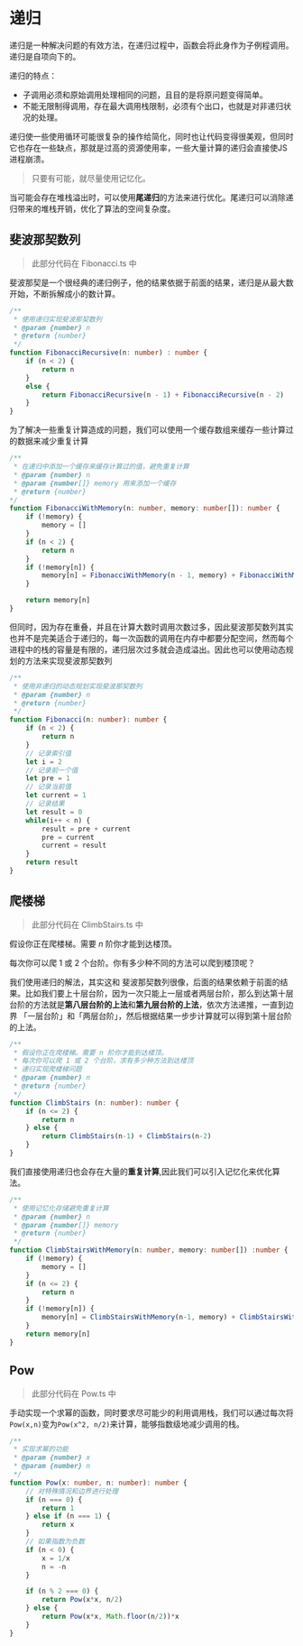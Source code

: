 # 递归

递归是一种解决问题的有效方法，在递归过程中，函数会将此身作为子例程调用。递归是自项向下的。

递归的特点：

- 子调用必须和原始调用处理相同的问题，且目的是将原问题变得简单。
- 不能无限制得调用，存在最大调用栈限制，必须有个出口，也就是对非递归状况的处理。

递归使一些使用循环可能很复杂的操作给简化，同时也让代码变得很美观，但同时它也存在一些缺点，那就是过高的资源使用率，一些大量计算的递归会直接使JS进程崩溃。

> 只要有可能，就尽量使用记忆化。

当可能会存在堆栈溢出时，可以使用**尾递归**的方法来进行优化。尾递归可以消除递归带来的堆栈开销，优化了算法的空间复杂度。

## 斐波那契数列

> 此部分代码在 Fibonacci.ts 中

斐波那契是一个很经典的递归例子，他的结果依据于前面的结果，递归是从最大数开始，不断拆解成小的数计算。

```typescript
/**
 * 使用递归实现斐波那契数列
 * @param {number} n 
 * @return {number}
 */
function FibonacciRecursive(n: number) : number {
    if (n < 2) {
        return n
    }
    else {
        return FibonacciRecursive(n - 1) + FibonacciRecursive(n - 2)
    }
}
```

为了解决一些重复计算造成的问题，我们可以使用一个缓存数组来缓存一些计算过的数据来减少重复计算

```typescript
/** 
 * 在递归中添加一个缓存来缓存计算过的值，避免重复计算
 * @param {number} n
 * @param {number[]} memory 用来添加一个缓存
 * @return {number}
*/
function FibonacciWithMemory(n: number, memory: number[]): number {
    if (!memory) {
        memory = []
    }
    if (n < 2) {
        return n
    }
    if (!memory[n]) {
        memory[n] = FibonacciWithMemory(n - 1, memory) + FibonacciWithMemory(n - 2, memory)
    }

    return memory[n]
}
```

但同时，因为存在重叠，并且在计算大数时调用次数过多，因此斐波那契数列其实也并不是完美适合于递归的，每一次函数的调用在内存中都要分配空间，然而每个进程中的栈的容量是有限的，递归层次过多就会造成溢出。因此也可以使用动态规划的方法来实现斐波那契数列

```typescript
/**
 * 使用非递归的动态规划实现斐波那契数列
 * @param {number} n 
 * @return {number}
 */
function Fibonacci(n: number): number {
    if (n < 2) {
        return n
    }
    // 记录索引值
    let i = 2
    // 记录前一个值
    let pre = 1
    // 记录当前值
    let current = 1
    // 记录结果
    let result = 0
    while(i++ < n) {
        result = pre + current
        pre = current
        current = result
    }
    return result
}
```

## 爬楼梯

> 此部分代码在 ClimbStairs.ts 中

假设你正在爬楼梯。需要 *n* 阶你才能到达楼顶。

每次你可以爬 1 或 2 个台阶。你有多少种不同的方法可以爬到楼顶呢？

我们使用递归的解法，其实这和 斐波那契数列很像，后面的结果依赖于前面的结果。比如我们要上十层台阶，因为一次只能上一层或者两层台阶，那么到达第十层台阶的方法就是**第八层台阶的上法**和**第九层台阶的上法**，依次方法递推，一直到边界 「一层台阶」和「两层台阶」，然后根据结果一步步计算就可以得到第十层台阶的上法。

```typescript
/**
 * 假设你正在爬楼梯。需要 n 阶你才能到达楼顶。
 * 每次你可以爬 1 或 2 个台阶，求有多少种方法到达楼顶
 * 递归实现爬楼梯问题
 * @param {number} n 
 * @return {number}
 */
function ClimbStairs (n: number): number {
    if (n <= 2) {
        return n
    } else {
        return ClimbStairs(n-1) + ClimbStairs(n-2)
    }
}
```

我们直接使用递归也会存在大量的**重复计算**,因此我们可以引入记忆化来优化算法。

```typescript
/**
 * 使用记忆化存储避免重复计算
 * @param {number} n
 * @param {number[]} memory
 * @return {number}
 */
function ClimbStairsWithMemory(n: number, memory: number[]) :number {
    if (!memory) {
        memory = []
    }
    if (n <= 2) {
        return n
    }
    if (!memory[n]) {
        memory[n] = ClimbStairsWithMemory(n-1, memory) + ClimbStairsWithMemory(n-2, memory)
    }
    return memory[n]
}
```

## Pow

> 此部分代码在 Pow.ts 中

手动实现一个求幂的函数，同时要求尽可能少的利用调用栈，我们可以通过每次将`Pow(x,n)`变为`Pow(x^2, n/2)`来计算，能够指数级地减少调用的栈。

```typescript
/**
 * 实现求幂的功能
 * @param {number} x 
 * @param {number} n 
 */
function Pow(x: number, n: number): number {
    // 对特殊情况和边界进行处理
    if (n === 0) {
        return 1
    } else if (n === 1) {
        return x
    }
    // 如果指数为负数
    if (n < 0) {
        x = 1/x
        n = -n
    }

    if (n % 2 === 0) {
        return Pow(x*x, n/2)
    } else {
        return Pow(x*x, Math.floor(n/2))*x
    }
}
```

